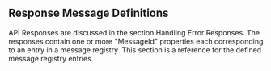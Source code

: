 ## Response Message Definitions

API Responses are discussed in the section Handling Error Responses.  The responses contain one or more "MessageId" properties each corresponding to an entry in a message registry.  This section is a reference for the defined message registry entries.




